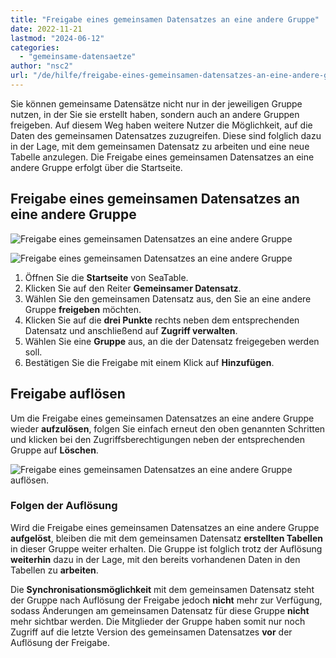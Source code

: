 ```yaml
---
title: "Freigabe eines gemeinsamen Datensatzes an eine andere Gruppe"
date: 2022-11-21
lastmod: "2024-06-12"
categories: 
  - "gemeinsame-datensaetze"
author: "nsc2"
url: "/de/hilfe/freigabe-eines-gemeinsamen-datensatzes-an-eine-andere-gruppe"
---
```


Sie können gemeinsame Datensätze nicht nur in der jeweiligen Gruppe nutzen, in der Sie sie erstellt haben, sondern auch an andere Gruppen freigeben. Auf diesem Weg haben weitere Nutzer die Möglichkeit, auf die Daten des gemeinsamen Datensatzes zuzugreifen. Diese sind folglich dazu in der Lage, mit dem gemeinsamen Datensatz zu arbeiten und eine neue Tabelle anzulegen. Die Freigabe eines gemeinsamen Datensatzes an eine andere Gruppe erfolgt über die Startseite.

## Freigabe eines gemeinsamen Datensatzes an eine andere Gruppe

![Freigabe eines gemeinsamen Datensatzes an eine andere Gruppe](https://seatable.io/wp-content/uploads/2022/11/overview-common-datasets.png)

![Freigabe eines gemeinsamen Datensatzes an eine andere Gruppe](https://seatable.io/wp-content/uploads/2022/11/release-a-common-dataset-to-a-external-group-2.gif)

1. Öffnen Sie die **Startseite** von SeaTable.
2. Klicken Sie auf den Reiter **Gemeinsamer Datensatz**.
3. Wählen Sie den gemeinsamen Datensatz aus, den Sie an eine andere Gruppe **freigeben** möchten.
4. Klicken Sie auf die **drei Punkte** rechts neben dem entsprechenden Datensatz und anschließend auf **Zugriff verwalten**.
5. Wählen Sie eine **Gruppe** aus, an die der Datensatz freigegeben werden soll.
6. Bestätigen Sie die Freigabe mit einem Klick auf **Hinzufügen**.

## Freigabe auflösen

Um die Freigabe eines gemeinsamen Datensatzes an eine andere Gruppe wieder **aufzulösen**, folgen Sie einfach erneut den oben genannten Schritten und klicken bei den Zugriffsberechtigungen neben der entsprechenden Gruppe auf **Löschen**.

![Freigabe eines gemeinsamen Datensatzes an eine andere Gruppe auflösen.](https://seatable.io/wp-content/uploads/2022/11/cancel-the-release-of-a-common-dataset-to-an-external-group.png)

### Folgen der Auflösung

Wird die Freigabe eines gemeinsamen Datensatzes an eine andere Gruppe **aufgelöst**, bleiben die mit dem gemeinsamen Datensatz **erstellten Tabellen** in dieser Gruppe weiter erhalten. Die Gruppe ist folglich trotz der Auflösung **weiterhin** dazu in der Lage, mit den bereits vorhandenen Daten in den Tabellen zu **arbeiten**.

Die **Synchronisationsmöglichkeit** mit dem gemeinsamen Datensatz steht der Gruppe nach Auflösung der Freigabe jedoch **nicht** mehr zur Verfügung, sodass Änderungen am gemeinsamen Datensatz für diese Gruppe **nicht** mehr sichtbar werden. Die Mitglieder der Gruppe haben somit nur noch Zugriff auf die letzte Version des gemeinsamen Datensatzes **vor** der Auflösung der Freigabe.
